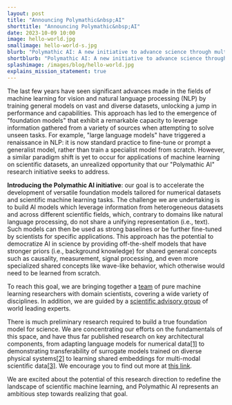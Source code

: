 ```yaml
---
layout: post
title: "Announcing Polymathic&nbsp;AI"
shorttitle: "Announcing Polymathic&nbsp;AI"
date: 2023-10-09 10:00
image: hello-world.jpg
smallimage: hello-world-s.jpg
blurb: "Polymathic AI: A new initiative to advance science through multi-disciplinary AI"
shortblurb: "Polymathic AI: A new initiative to advance science through multi-disciplinary AI"
splashimage: /images/blog/hello-world.jpg
explains_mission_statement: true
---
```


The last few years have seen significant advances made in the fields of machine learning for vision and natural language processing (NLP) by training general models on vast and diverse datasets, unlocking a jump in performance and capabilities.
This approach has led to the emergence of "foundation models" that exhibit a remarkable capacity to leverage information gathered from a variety of sources when  attempting to solve unseen tasks.
For example, "large language models" have triggered a renaissance in NLP: it is now standard practice to fine-tune or prompt a generalist model, rather than train a specialist model from scratch.
However, a similar paradigm shift is yet to occur for applications of machine learning on scientific datasets, an unrealized opportunity that our "Polymathic AI" research initiative seeks to address.

**Introducing the Polymathic AI initiative**: our goal is to accelerate the development of versatile foundation models tailored for numerical datasets and scientific machine learning tasks.
The challenge we are undertaking is to build AI models which leverage information from heterogeneous datasets and across different scientific fields, which, contrary to domains like natural language processing, do not share a unifying representation (i.e., text).
Such models can then be used as strong baselines or be further fine-tuned by scientists for specific applications.
This approach has the potential to democratize AI in science by providing off-the-shelf models that have stronger priors (i.e., background knowledge) for shared general concepts such as causality, measurement, signal processing, and even more specialized shared concepts like wave-like behavior, which otherwise would need to be learned from scratch.

To reach this goal, we are bringing together a [team](/#team) of pure machine learning researchers with domain scientists, covering a wide variety of disciplines. In addition, we are guided by a [scientific advisory group](/#sag) of world leading experts.

There is much preliminary research required to build a true foundation model for science.
We are concentrating our efforts on the fundamentals of this space, and have thus far published research on key architectural components, from adapting language models for numerical data[[1]](/2023/10/05/xVal-number-encoding.html) to demonstrating transferability of surrogate models trained on diverse physical systems[[2]](/2023/10/05/multiple-physics-pretraining.html) to learning shared embeddings for multi-modal scientific data[[3]](/2023/10/05/astroclip.html).
We encourage you to find out more at [this link](/blog.html).

We are excited about the potential of this research direction to redefine the landscape of scientific machine learning, and Polymathic AI represents an ambitious step towards realizing that goal.
